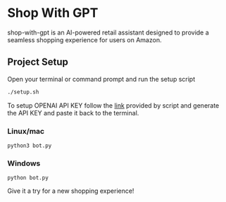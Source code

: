 # Shop With GPT
shop-with-gpt is an AI-powered retail assistant designed to provide a seamless shopping experience for users on Amazon.

## Project Setup
Open your terminal or command prompt and run the setup script
```bash
./setup.sh
```
To setup OPENAI API KEY follow the [link](https://platform.openai.com/account/api-keys) provided by script and generate the API KEY and paste it back to the terminal.

### Linux/mac
```
python3 bot.py
```

### Windows
```
python bot.py
```

Give it a try for a new shopping experience!
